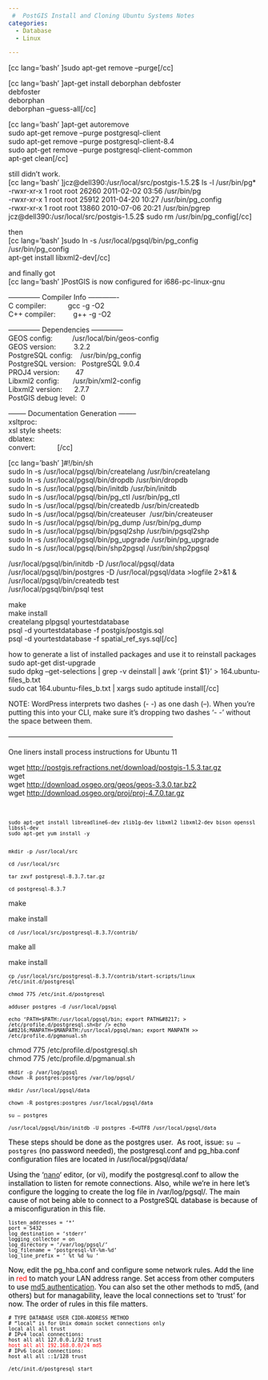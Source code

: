 ```yaml
---
 #  PostGIS Install and Cloning Ubuntu Systems Notes
categories:
  - Database
  - Linux

---
```

[cc lang=&#8217;bash&#8217; ]sudo apt-get remove &#8211;purge[/cc]

[cc lang=&#8217;bash&#8217; ]apt-get install deborphan debfoster  
debfoster  
deborphan  
deborphan &#8211;guess-all[/cc]

[cc lang=&#8217;bash&#8217; ]apt-get autoremove  
sudo apt-get remove &#8211;purge postgresql-client  
sudo apt-get remove &#8211;purge postgresql-client-8.4  
sudo apt-get remove &#8211;purge postgresql-client-common  
apt-get clean[/cc]

still didn&#8217;t work.  
[cc lang=&#8217;bash&#8217; ]jcz@dell390:/usr/local/src/postgis-1.5.2$ ls -l /usr/bin/pg*  
-rwxr-xr-x 1 root root 26260 2011-02-02 03:56 /usr/bin/pg  
-rwxr-xr-x 1 root root 25912 2011-04-20 10:27 /usr/bin/pg_config  
-rwxr-xr-x 1 root root 13860 2010-07-06 20:21 /usr/bin/pgrep  
jcz@dell390:/usr/local/src/postgis-1.5.2$ sudo rm /usr/bin/pg_config[/cc]

then  
[cc lang=&#8217;bash&#8217; ]sudo ln -s /usr/local/pgsql/bin/pg\_config /usr/bin/pg\_config  
apt-get install libxml2-dev[/cc]

and finally got  
[cc lang=&#8217;bash&#8217; ]PostGIS is now configured for i686-pc-linux-gnu

&#8212;&#8212;&#8212;&#8212;&#8211; Compiler Info &#8212;&#8212;&#8212;&#8212;-  
C compiler:           gcc -g -O2  
C++ compiler:         g++ -g -O2

&#8212;&#8212;&#8212;&#8212;&#8211; Dependencies &#8212;&#8212;&#8212;&#8212;&#8211;  
GEOS config:          /usr/local/bin/geos-config  
GEOS version:         3.2.2  
PostgreSQL config:    /usr/bin/pg_config  
PostgreSQL version:   PostgreSQL 9.0.4  
PROJ4 version:        47  
Libxml2 config:       /usr/bin/xml2-config  
Libxml2 version:      2.7.7  
PostGIS debug level:  0

&#8212;&#8212;&#8211; Documentation Generation &#8212;&#8212;&#8211;  
xsltproc:  
xsl style sheets:  
dblatex:  
convert:           [/cc]

[cc lang=&#8217;bash&#8217; ]#!/bin/sh  
sudo ln -s /usr/local/pgsql/bin/createlang /usr/bin/createlang  
sudo ln -s /usr/local/pgsql/bin/dropdb /usr/bin/dropdb  
sudo ln -s /usr/local/pgsql/bin/initdb /usr/bin/initdb  
sudo ln -s /usr/local/pgsql/bin/pg\_ctl /usr/bin/pg\_ctl  
sudo ln -s /usr/local/pgsql/bin/createdb /usr/bin/createdb  
sudo ln -s /usr/local/pgsql/bin/createuser  /usr/bin/createuser  
sudo ln -s /usr/local/pgsql/bin/pg\_dump /usr/bin/pg\_dump  
sudo ln -s /usr/local/pgsql/bin/pgsql2shp /usr/bin/pgsql2shp  
sudo ln -s /usr/local/pgsql/bin/pg\_upgrade /usr/bin/pg\_upgrade  
sudo ln -s /usr/local/pgsql/bin/shp2pgsql /usr/bin/shp2pgsql

/usr/local/pgsql/bin/initdb -D /usr/local/pgsql/data  
/usr/local/pgsql/bin/postgres -D /usr/local/pgsql/data >logfile 2>&1 &  
/usr/local/pgsql/bin/createdb test  
/usr/local/pgsql/bin/psql test

make  
make install  
createlang plpgsql yourtestdatabase  
psql -d yourtestdatabase -f postgis/postgis.sql  
psql -d yourtestdatabase -f spatial\_ref\_sys.sql[/cc]

how to generate a list of installed packages and use it to reinstall packages  
sudo apt-get dist-upgrade  
sudo dpkg &#8211;get-selections | grep -v deinstall | awk &#8216;{print $1}&#8217; > 164.ubuntu-files_b.txt  
sudo cat 164.ubuntu-files_b.txt | xargs sudo aptitude install[/cc]

NOTE: WordPress interprets two dashes (- -) as one dash (–). When you’re putting this into your CLI, make sure it’s dropping two dashes ‘- -’ without the space between them.

&#8212;&#8212;&#8212;&#8212;&#8212;&#8212;&#8212;&#8212;&#8212;&#8212;&#8212;&#8212;&#8212;&#8212;&#8212;&#8212;&#8212;&#8212;&#8212;&#8212;&#8212;&#8212;&#8212;&#8211;


One liners install process instructions for Ubuntu 11

wget http://postgis.refractions.net/download/postgis-1.5.3.tar.gz  
wget  
wget http://download.osgeo.org/geos/geos-3.3.0.tar.bz2  
wget http://download.osgeo.org/proj/proj-4.7.0.tar.gz

&nbsp;

<span style="color: #000000;"><span style="font-family: Nimbus Mono L,monospace;"><span style="font-size: x-small;">sudo apt-get install libreadline6-dev zlib1g-dev libxml2 libxml2-dev bison openssl libssl-dev<br /> sudo apt-get yum install -y<br /> </span></span></span>

<span style="color: #000000;"><span style="font-family: Nimbus Mono L,monospace;"><span style="font-size: x-small;"><br /> <span style="color: #000000;"><span style="font-family: Nimbus Mono L,monospace;"><span style="font-size: x-small;">mkdir -p /usr/local/src</span></span></span></span></span></span>

<span style="color: #000000;"><span style="font-family: Nimbus Mono L,monospace;"><span style="font-size: x-small;"><span style="color: #000000;"><span style="font-family: Nimbus Mono L,monospace;"><span style="font-size: x-small;">cd /usr/local/src</span></span></span></span></span></span>

<span style="color: #000000;"><span style="font-family: Nimbus Mono L,monospace;"><span style="font-size: x-small;"><span style="color: #000000;"><span style="font-family: Nimbus Mono L,monospace;"><span style="font-size: x-small;">tar zxvf postgresql-8.3.7.tar.gz</span></span></span></span></span></span>

<span style="color: #000000;"><span style="font-family: Nimbus Mono L,monospace;"><span style="font-size: x-small;"><span style="color: #000000;"><span style="font-family: Nimbus Mono L,monospace;"><span style="font-size: x-small;">cd postgresql-8.3.7</span></span></span></span></span></span>


make

make install

<span style="color: #000000;"><span style="font-family: Nimbus Mono L,monospace;"><span style="font-size: x-small;">cd /usr/local/src/postgresql-8.3.7/contrib/</span></span></span>

make all

make install

<span style="color: #000000;"><span style="font-family: Nimbus Mono L,monospace;"><span style="font-size: x-small;">cp /usr/local/src/postgresql-8.3.7/contrib/start-scripts/linux /etc/init.d/postgresql</span></span></span>

<span style="color: #000000;"><span style="font-family: Nimbus Mono L,monospace;"><span style="font-size: x-small;">chmod 775 /etc/init.d/postgresql</span></span></span>


<span style="color: #000000;"><span style="font-family: Nimbus Mono L,monospace;"><span style="font-size: x-small;">adduser postgres -d /usr/local/pgsql</span></span></span>

<span style="color: #000000;"><span style="color: #000000;"><span style="font-family: Nimbus Mono L,monospace;"><span style="font-size: x-small;">echo &#8216;PATH=$PATH:/usr/local/pgsql/bin; export PATH&#8217; > /etc/profile.d/postgresql.sh<br /> echo &#8216;MANPATH=$MANPATH:/usr/local/pgsql/man; export MANPATH >> /etc/profile.d/pgmanual.sh</span></span></span></span>

chmod 775 /etc/profile.d/postgresql.sh  
chmod 775 /etc/profile.d/pgmanual.sh

<span style="color: #000000;"><span style="color: #000000;"><span style="font-family: Nimbus Mono L,monospace;"><span style="font-size: x-small;">mkdir -p /var/log/pgsql<br /> chown -R postgres:postgres /var/log/pgsql/</span></span></span></span>

<span style="color: #000000;"><span style="color: #000000;"><span style="font-family: Nimbus Mono L,monospace;"><span style="font-size: x-small;">mkdir /usr/local/pgsql/data</span></span></span></span>

<span style="color: #000000;"><span style="color: #000000;"><span style="font-family: Nimbus Mono L,monospace;"><span style="font-size: x-small;">chown -R postgres:postgres /usr/local/pgsql/data</span></span></span></span>

<span style="color: #000000;"><span style="color: #000000;"><span style="font-family: Nimbus Mono L,monospace;"><span style="font-size: x-small;">su – postgres</span></span></span></span>

<span style="color: #000000;"><span style="color: #000000;"><span style="font-family: Nimbus Mono L,monospace;"><span style="font-size: x-small;">/usr/local/pgsql/bin/initdb -U postgres -E=UTF8 /usr/local/pgsql/data</span></span></span></span>

<span style="color: #000000;">These steps should be done as the postgres user.  As root, issue: `su – postgres` (no password needed)</span>, t<span style="color: #000000;">he postgresql.conf and pg_hba.conf configuration files are located in /usr/local/pgsql/data/</span>

<span style="color: #000000;">Using the &#8216;<a href="http://www.nano-editor.org/dist/v1.2/nano.1.html">nano</a>&#8216; editor, (or vi), modify the postgresql.conf to allow the installation to listen for remote connections. Also, while we&#8217;re in here let&#8217;s configure the logging to create the log file in /var/log/pgsql/. The main cause of not being able to connect to a PostgreSQL database is because of a misconfiguration in this file.</span>

<p align="LEFT">
  <span style="color: #000000;"><span style="color: #000000;"><span style="font-family: Nimbus Mono L,monospace;"><span style="font-size: x-small;"> listen_addresses = &#8216;*&#8217;<br /> port = 5432<br /> log_destination = &#8216;stderr&#8217;<br /> logging_collector = on<br /> log_directory = &#8216;/var/log/pgsql/&#8217;<br /> log_filename = &#8216;postgresql-%Y-%m-%d&#8217;<br /> log_line_prefix = &#8216; %t %d %u &#8216;</span></span></span></span>
</p>

<span style="color: #000000;">Now, edit the pg_hba.conf and configure some network rules. Add the line in <span style="color: #ff0000;">red</span> to match your LAN address range. Set access from other computers to use <a href="http://en.wikipedia.org/wiki/MD5">md5 authentication</a>. You can also set the other methods to md5, (and others) but for managability, leave the local connections set to &#8216;trust&#8217; for now. The order of rules in this file matters.</span>

<p align="LEFT">
  <span style="color: #000000;"><span style="color: #000000;"><span style="font-family: Nimbus Mono L,monospace;"><span style="font-size: x-small;"># TYPE DATABASE USER CIDR-ADDRESS METHOD<br /> # &#8220;local&#8221; is for Unix domain socket connections only<br /> local all all trust<br /> # IPv4 local connections:<br /> host all all 127.0.0.1/32 trust<br /> <span style="color: #ff0000;">host all all 192.168.0.0/24 md5</span><br /> # IPv6 local connections:<br /> host all all ::1/128 trust </span></span></span></span>
</p>

<p align="LEFT">
  <span style="color: #000000;"><span style="color: #000000;"><span style="font-family: Nimbus Mono L,monospace;"><span style="font-size: x-small;">/etc/init.d/postgresql start</span></span></span></span>
</p>

&nbsp;

<div class="zemanta-pixie">
  <img class="zemanta-pixie-img" src="http://img.zemanta.com/pixy.gif?x-id=37c7bedc-c127-8b4e-b541-1b99f5be40a5" alt="" />
</div>